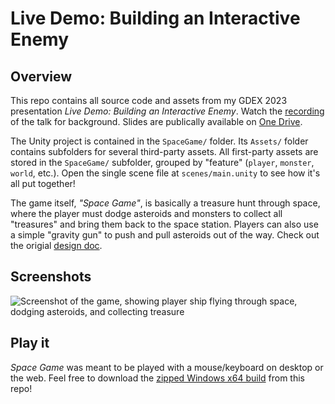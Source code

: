 # Live Demo: Building an Interactive Enemy

## Overview

This repo contains all source code and assets from my GDEX 2023 presentation _Live Demo: Building an Interactive Enemy_.
Watch the [recording](./) of the talk for background. Slides are publically available on [One Drive](./).

The Unity project is contained in the `SpaceGame/` folder. Its `Assets/` folder contains subfolders for several third-party assets.
All first-party assets are stored in the `SpaceGame/` subfolder, grouped by "feature" (`player`, `monster`, `world`, etc.).
Open the single scene file at `scenes/main.unity` to see how it's all put together!

The game itself, _"Space Game"_, is basically a treasure hunt through space,
where the player must dodge asteroids and monsters to collect all "treasures" and bring them back to the space station.
Players can also use a simple "gravity gun" to push and pull asteroids out of the way.
Check out the origial [design doc](./original-design-doc.md).

## Screenshots

![Screenshot of the game, showing player ship flying through space, dodging asteroids, and collecting treasure](./space-game-screenshot-1.png)

## Play it

_Space Game_ was meant to be played with a mouse/keyboard on desktop or the web.
Feel free to download the [zipped Windows x64 build](./published-builds/space-game-win64.zip) from this repo!
